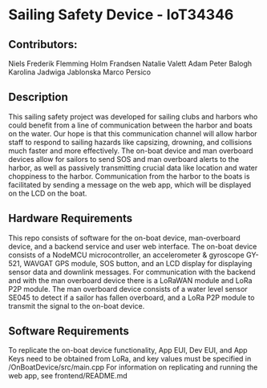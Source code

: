 # Sailing Safety Device - IoT34346
## Contributors:
Niels Frederik Flemming Holm Frandsen
Natalie Valett
Adam Peter Balogh
Karolina Jadwiga Jablonska
Marco Persico

## Description
This sailing safety project was developed for sailing clubs and harbors who could benefit from a line of communication between the harbor and boats on the water. Our hope is that this communication channel will allow harbor staff to respond to sailing hazards like capsizing, drowning, and collisions much faster and more effectively. The on-boat device and man overboard devices allow for sailors to send SOS and man overboard alerts to the harbor, as well as passively transmitting crucial data like location and water choppiness to the harbor. Communication from the harbor to the boats is facilitated by sending a message on the web app, which will be displayed on the LCD on the boat.

## Hardware Requirements
This repo consists of software for the on-boat device, man-overboard device, and a backend service and user web interface. The on-boat device consists of a NodeMCU microcontroller, an accelerometer & gyroscope GY-521, WAVGAT GPS module, SOS button, and an LCD display for displaying sensor data and downlink messages. For communication with the backend and with the man overboard device there is a LoRaWAN module and LoRa P2P module. 
The man overboard device consists of a water level sensor SE045 to detect if a sailor has fallen overboard, and a LoRa P2P module to transmit the signal to the on-boat device. 

## Software Requirements
To replicate the on-boat device functionality, App EUI, Dev EUI, and App Keys need to be obtained from LoRa, and key values must be specified in /OnBoatDevice/src/main.cpp
For information on replicating and running the web app, see frontend/README.md
